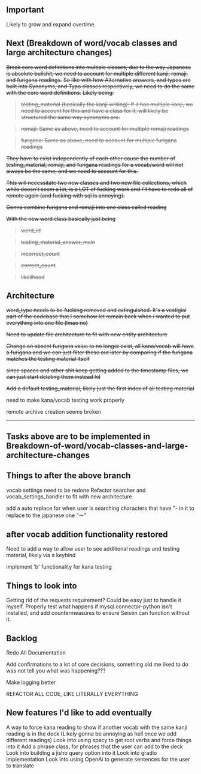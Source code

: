 ## Important
Likely to grow and expand overtime.

## Next (Breakdown of word/vocab classes and large architecture changes)
~~Break core word definitions into multiple classes, due to the way Japanese is absolute bullshit, we need to account for multiple different kanji, romaji, and furigana readings.~~
~~So like with how Alternative answers, and typos are built into Synonyms, and Typo classes respectively, we need to do the same with the core word definitions.~~
~~Likely being:~~
> ~~testing_material (basically the kanji writing): If it has multiple kanji, we need to account for this and have a class for it, will likely be structured the same way synonyms are.~~

> ~~romaji: Same as above, need to account for multiple romaji readings~~

> ~~furigana: Same as above, need to account for multiple furigana readings~~

~~They have to exist independently of each other cause the number of testing_material, romaji, and furigana readings for a vocab/word will not always be the same, and we need to account for this.~~

~~This will necessitate two new classes and two new file collections, which while doesn't seem a lot, is a LOT of fucking work and I'll have to redo all of remote again (and fucking with sql is annoying).~~

~~Gonna combine furigana and romaji into one class called reading~~

~~With the new word class basically just being~~
> ~~word_id~~

> ~~testing_material_answer_main~~

> ~~incorrect_count~~

> ~~correct_count~~

> ~~likelihood~~


## Architecture
~~word_type needs to be fucking removed and extinguished. It's a vestigial part of the codebase that I somehow let remain back when i wanted to put everything into one file (lmao no)~~

~~Need to update file architecture to fit with new entity architecture~~

~~Change an absent furigana value to no longer exist, all kana/vocab will have a furigana and we can just filter these out later by comparing if the furigana matches the testing material itself~~

~~since spaces and other shit keep getting added to the timestamp files, we can just start deleting them instead lol~~

~~Add a default testing_material, likely just the first index of all testing material~~

need to make kana/vocab testing work properly

remote archive creation seems broken

-----------------------------------------------------------------------------------------------------------------
Tasks above are to be implemented in Breakdown-of-word/vocab-classes-and-large-architecture-changes
-----------------------------------------------------------------------------------------------------------------

## Things to after the above branch
vocab settings need to be redone
Refactor searcher and vocab_settings_handler to fit with new architecture

add a auto replace for when user is searching characters that have "- in it to replace to the japanese one "ー"

## after vocab addition functionality restored
Need to add a way to allow user to see additional readings and testing material, likely via a keybind

implement 'b' functionality for kana testing


## Things to look into
Getting rid of the requests requirement? Could be easy just to handle it myself.
Properly test what happens if mysql.connector-python isn't installed, and add countermeasures to ensure Seisen can function without it.

## Backlog
Redo All Documentation

Add confirmations to a lot of core decisions, something old me liked to do was not tell you what was happening???

Make logging better

REFACTOR ALL CODE, LIKE LITERALLY EVERYTHING

## New features I'd like to add eventually
A way to force kana reading to show if another vocab with the same kanji reading is in the deck (Likely gonna be annoying as hell once we add different readings)
Look into using spacy to get root verbs and force things into it
Add a phrase class, for phrases that the user can add to the deck
Look into building a jisho query option into it
Look into gradio implementation
Look into using OpenAi to generate sentences for the user to translate
